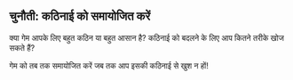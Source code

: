 ## चुनौती: कठिनाई को समायोजित करें

क्या गेम आपके लिए बहुत कठिन या बहुत आसान है? कठिनाई को बदलने के लिए आप कितने तरीके खोज सकते हैं?

गेम को तब तक समायोजित करें जब तक आप इसकी कठिनाई से खुश न हों!